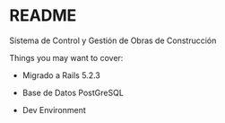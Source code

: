 # README

Sistema de Control y Gestión de Obras de Construcción

Things you may want to cover:

* Migrado a Rails 5.2.3

* Base de Datos PostGreSQL

* Dev Environment


